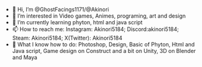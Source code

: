- 👋 Hi, I’m @GhostFacings1171/@Akinori
- 👀 I’m interested in Video games, Animes, programing, art and design
- 🌱 I’m currently learning phyton, html and java script
- 📫 How to reach me:
Instagram: Akinori5184;
Discord:akinori5184;
Steam: Akinori5184;
X(Twitter): Akinori5184
- 📖 What I know how to do: Photoshop, Design, Basic of Phyton, Html and Java script, Game design on Construct and a bit on Unity, 3D on Blender and Maya

